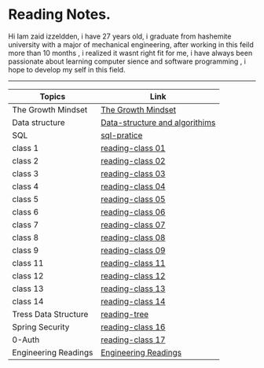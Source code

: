 # Reading Notes.

Hi Iam zaid izzeldden, i have 27 years old, i graduate from hashemite university with a major of mechanical engineering, after working in this feild more than 10 months , i realized it wasnt right fit for me, i have always been passionate about learning computer sience and software programming , i hope to develop my self in this field. 

---


| Topics               | Link                                                          |
|----------------------|---------------------------------------------------------------|
| The Growth Mindset   | [The Growth Mindset](grouthMindmd)                            |
| Data structure       | [Data-structure and algorithims](data-tructure-algorithimsmd) |
| SQL                  | [sql-pratice](sql-practicingmd)                               |
| class 1              | [reading-class 01](reading-class01md)                         |
| class 2              | [reading-class 02](reading-class02md)                         |
| class 3              | [reading-class 03](reading-class03md)                         |
| class 4              | [reading-class 04](reading-class04.md)                        |
| class 5              | [reading-class 05](reading-class05.md)                        |
| class 6              | [reading-class 06](reading-class06.md)                        |
| class 7              | [reading-class 07](reading-class07.md)                        |
| class 8              | [reading-class 08](reading-class08.md)                        |
| class 9              | [reading-class 09](reading-class09.md)                        |
| class 11             | [reading-class 11](reading-class11.md)                        |
| class 12             | [reading-class 12](reading-class12.md)                        |
| class 13             | [reading-class 13](reading-class13.md)                        |
| class 14             | [reading-class 14](reading-class14.md)                        |
| Tress Data Structure | [reading-tree](reading-trees.md)                              |
| Spring Security      | [reading-class 16](reading-class15.md)                        |
| 0-Auth               | [reading-class 17](reading-class17.md)                        |
| Engineering Readings | [Engineering Readings](engineering-reading.md)                |


